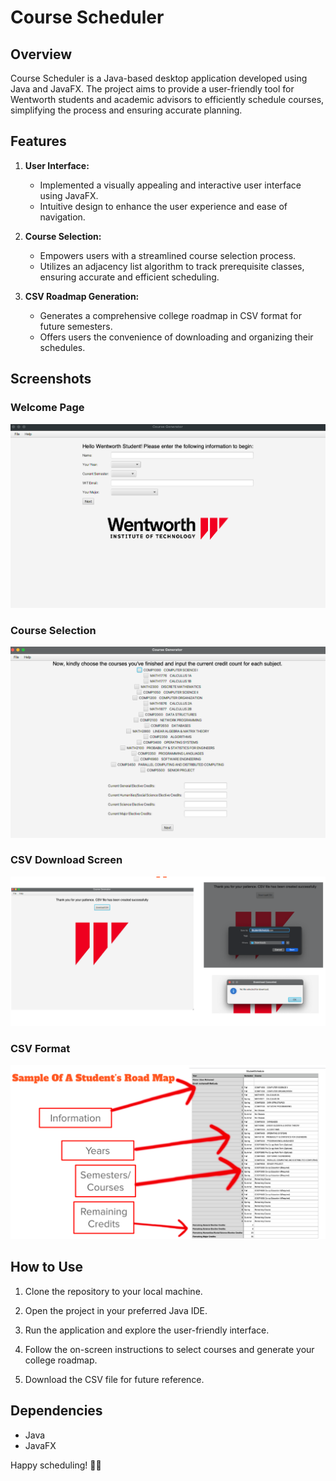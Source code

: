 # Course Scheduler

## Overview

Course Scheduler is a Java-based desktop application developed using Java and JavaFX. The project aims to provide a user-friendly tool for Wentworth students and academic advisors to efficiently schedule courses, simplifying the process and ensuring accurate planning. 

## Features

1. **User Interface:**
    - Implemented a visually appealing and interactive user interface using JavaFX.
    - Intuitive design to enhance the user experience and ease of navigation.

2. **Course Selection:**
    - Empowers users with a streamlined course selection process.
    - Utilizes an adjacency list algorithm to track prerequisite classes, ensuring accurate and efficient scheduling.

3. **CSV Roadmap Generation:**
    - Generates a comprehensive college roadmap in CSV format for future semesters.
    - Offers users the convenience of downloading and organizing their schedules.

## Screenshots

### Welcome Page
![Welcome Page](img.png)

### Course Selection
![Course Selection](img_1.png)

### CSV Download Screen
![CSV Download Screen](img_2.png)

### CSV Format
![CSV Format](img_3.png)

## How to Use

1. Clone the repository to your local machine.

2. Open the project in your preferred Java IDE.

3. Run the application and explore the user-friendly interface.

4. Follow the on-screen instructions to select courses and generate your college roadmap.

5. Download the CSV file for future reference.

## Dependencies

- Java
- JavaFX


Happy scheduling! 📅✨